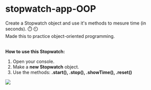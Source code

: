 # stopwatch-app-OOP
Create a Stopwatch object and use it's methods to mesure time (in seconds). :stopwatch: :timer_clock: <br>
Made this to practice object-oriented programming.<br><br>

**How to use this Stopwatch:**
1. Open your console.
2. Make a **new Stopwatch** object.
3. Use the methods: **.start(), .stop(), .showTime(), .reset()** 
<img src="https://user-images.githubusercontent.com/84921627/149357536-6cb030ff-6ef7-46b4-9ac7-18cc0d2f7903.png">
